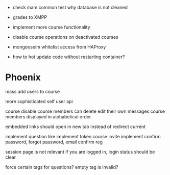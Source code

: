 
- check mam common test why database is not cleaned

- grades to XMPP
- implement more course functionality

- disable course operations on deactivated courses

- mongooseim whitelist access from HAProxy

- how to hot update code without restarting container?


# Phoenix
mass add users to course

more sophisticated self user api

course disable
course members can delete edit their own messages
course members displayed in alphabetical order

embedded links should open in new tab instead of redirect current

implement question like
implement token course invite
implement confirm password, forgot password, email confirm reg

session page is not relevant if you are logged in, login status should be clear

force certain tags for questions? empty tag is invalid?
